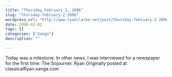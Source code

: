 ```yaml
---
title: "Thursday February 2, 2006"
slug: "thursday-february-2-2006"
wordpress_url: "http://www.ryanclarke.net/post/thursday-february-2-2006/"
date: 2006-02-02
tags: []
categories: ["Xanga"]
description: ""

---
```


Today was a milestone.
In other news, I was interviewed for a newspaper for the first time: The Sojourner.
Ryan
Originally posted at classicalRyan.xanga.com
